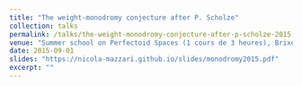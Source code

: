 ```yaml
---
title: "The weight-monodromy conjecture after P. Scholze"
collection: talks
permalink: /talks/the-weight-monodromy-conjecture-after-p-scholze-2015
venue: "Summer school on Perfectoid Spaces (1 cours de 3 heures), Brixen"
date: 2015-09-01
slides: "https://nicola-mazzari.github.io/slides/monodromy2015.pdf"
excerpt: ""
---
```

